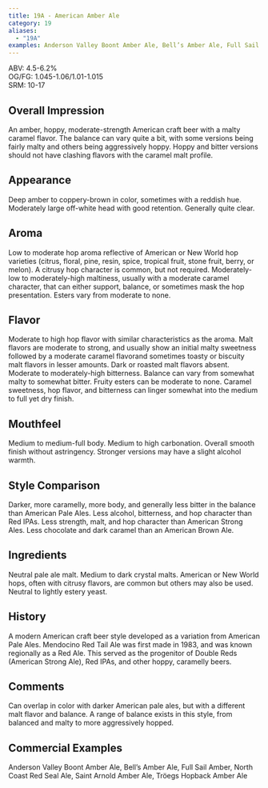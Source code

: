 ```yaml
---
title: 19A - American Amber Ale
category: 19
aliases: 
  - "19A"
examples: Anderson Valley Boont Amber Ale, Bell’s Amber Ale, Full Sail Amber, North Coast Red Seal Ale, Saint Arnold Amber Ale, Tröegs Hopback Amber Ale
---
```


ABV: 4.5-6.2%  
OG/FG: 1.045-1.06/1.01-1.015  
SRM: 10-17  

## Overall Impression
An amber, hoppy, moderate-strength American craft beer with a malty caramel flavor. The balance can vary quite a bit, with some versions being fairly malty and others being aggressively hoppy. Hoppy and bitter versions should not have clashing flavors with the caramel malt profile.

## Appearance
Deep amber to coppery-brown in color, sometimes with a reddish hue. Moderately large off-white head with good retention. Generally quite clear.

## Aroma
Low to moderate hop aroma reflective of American or New World hop varieties (citrus, floral, pine, resin, spice, tropical fruit, stone fruit, berry, or melon). A citrusy hop character is common, but not required. Moderately-low to moderately-high maltiness, usually with a moderate caramel character, that can either support, balance, or sometimes mask the hop presentation. Esters vary from moderate to none.

## Flavor
Moderate to high hop flavor with similar characteristics as the aroma. Malt flavors are moderate to strong, and usually show an initial malty sweetness followed by a moderate caramel flavorand sometimes toasty or biscuity malt flavors in lesser amounts. Dark or roasted malt flavors absent. Moderate to moderately-high bitterness. Balance can vary from somewhat malty to somewhat bitter. Fruity esters can be moderate to none. Caramel sweetness, hop flavor, and bitterness can linger somewhat into the medium to full yet dry finish.

## Mouthfeel
Medium to medium-full body. Medium to high carbonation. Overall smooth finish without astringency. Stronger versions may have a slight alcohol warmth.

## Style Comparison
Darker, more caramelly, more body, and generally less bitter in the balance than American Pale Ales. Less alcohol, bitterness, and hop character than Red IPAs. Less strength, malt, and hop character than American Strong Ales. Less chocolate and dark caramel than an American Brown Ale.

## Ingredients
Neutral pale ale malt. Medium to dark crystal malts. American or New World hops, often with citrusy flavors, are common but others may also be used. Neutral to lightly estery yeast.

## History
A modern American craft beer style developed as a variation from American Pale Ales. Mendocino Red Tail Ale was first made in 1983, and was known regionally as a Red Ale. This served as the progenitor of Double Reds (American Strong Ale), Red IPAs, and other hoppy, caramelly beers.

## Comments
Can overlap in color with darker American pale ales, but with a different malt flavor and balance. A range of balance exists in this style, from balanced and malty to more aggressively hopped.

## Commercial Examples
Anderson Valley Boont Amber Ale, Bell’s Amber Ale, Full Sail Amber, North Coast Red Seal Ale, Saint Arnold Amber Ale, Tröegs Hopback Amber Ale